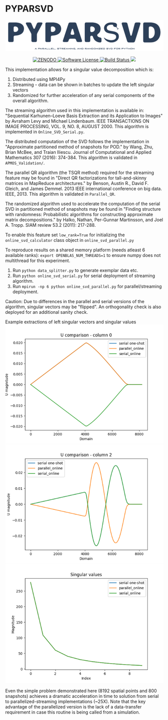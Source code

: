 # PYPARSVD
  
<p align="center">
  <a href="http://mengaldo.github.io/PyParSVD/" target="_blank" >
    <img alt="Python Parallel Singular Value Decomposition" src="readme/Logo.png" width="800" />
  </a>
</p>

<p align="center">
  <!--    <a href="https://doi.org/" target="_blank">
    <img alt="JOSS DOI" src="http://joss.theoj.org/">
  </a> -->
  
  <a href="https://zenodo.org/badge/latestdoi/342338443" target="_blank">
    <img alt="ZENODO" src="https://zenodo.org/badge/342338443.svg">
  </a>
  <a href="https://github.com/mengaldo/PyParSVD/LICENSE" target="_blank">
    <img alt="Software License" src="https://img.shields.io/badge/license-MIT-brightgreen.svg?style=flat-square">
  </a>
  <!--   <a href="https://badge.fury.io/py/pyspod">
    <img src="https://badge.fury.io/py/pyspod.svg" alt="PyPI version" height="18">
  </a> -->
  <a href="https://travis-ci.com/mengaldo/PyParSVD" target="_blank">
    <img alt="Build Status" src="https://travis-ci.com/mengaldo/PyParSVD.svg?branch=main">	  
  </a>
  <!--    <a href="https://coveralls.io/github/mathLab/PySPOD" target="_blank">
    <img alt="Coverage Status" src="https://coveralls.io/repos/github/mathLab/PySPOD/badge.svg">
  </a> -->
  <a href="https://app.codacy.com/project/badge/Grade/a97f1b7817bf4429b25a0c8acafcb88e)](https://www.codacy.com/gh/mengaldo/PyParSVD/dashboard?">
    <img src="https://app.codacy.com/project/badge/Grade/a97f1b7817bf4429b25a0c8acafcb88e"/>
  </a>
</p>


This implementation allows for a singular value decomposition which is:
1. Distributed using MPI4Py
2. Streaming - data can be shown in batches to update the left singular vectors
3. Randomized for further acceleration of any serial components of the overall algorithm.

The streaming algorithm used in this implementation is available in:
"Sequential Karhunen–Loeve Basis Extraction and its Application to Images" by Avraham Levy and Michael Lindenbaum. IEEE TRANSACTIONS ON IMAGE PROCESSING, VOL. 9, NO. 8, AUGUST 2000. This algorithm is implemented in `Online_SVD_Serial.py`.

The distributed computation of the SVD follows the implementation in
"Approximate partitioned method of snapshots for POD." by Wang, Zhu, Brian McBee, and Traian Iliescu. Journal of Computational and Applied Mathematics 307 (2016): 374-384. This algorithm is validated in `APMOS_Validation/`.

The parallel QR algorithm (the TSQR method) required for the streaming feature may be found in
"Direct QR factorizations for tall-and-skinny matrices in MapReduce architectures." by Benson, Austin R., David F. Gleich, and James Demmel. 2013 IEEE international conference on big data. IEEE, 2013. This algorithm is validated in `Parallel_QR`.

The randomized algorithm used to accelerate the computation of the serial SVD in partitioned method of snapshots may be found in
"Finding structure with randomness: Probabilistic algorithms for constructing approximate matrix decompositions." by Halko, Nathan, Per-Gunnar Martinsson, and Joel A. Tropp. SIAM review 53.2 (2011): 217-288.

To enable this feature set `low_rank=True` for initializing the `online_svd_calculator` class object in `online_svd_parallel.py`

To reproduce results on a shared memory platform (needs atleast 6 available ranks):
`export OPENBLAS_NUM_THREADS=1` to ensure numpy does not multithread for this experiment.

1. Run `python data_splitter.py` to generate exemplar data etc.
2. Run `python online_svd_serial.py` for serial deployment of streaming algorithm.
3. Run `mpirun -np 6 python online_svd_parallel.py` for parallel/streaming deployment.

Caution: Due to differences in the parallel and serial versions of the algorithm, singular vectors may be "flipped". An orthogonality check is also deployed for an additional sanity check.

Example extractions of left singular vectors and singular values
![Comparison 1](readme/Figure_1.png "Mode 0")
![Comparison 2](readme/Figure_2.png "Mode 2")
![Comparison 3](readme/Figure_3.png "Singular values")

Even the simple problem demonstrated here (8192 spatial points and 800 snapshots) achieves a dramatic acceleration in time to solution from serial to parallelized-streaming implementations (~25X). Note that the key advantage of the parallelized version is the lack of a data-transfer requirement in case this routine is being called from a simulation.
